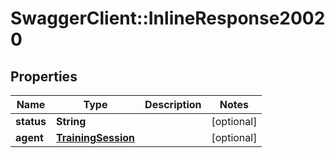 # SwaggerClient::InlineResponse20020

## Properties
Name | Type | Description | Notes
------------ | ------------- | ------------- | -------------
**status** | **String** |  | [optional] 
**agent** | [**TrainingSession**](TrainingSession.md) |  | [optional] 


